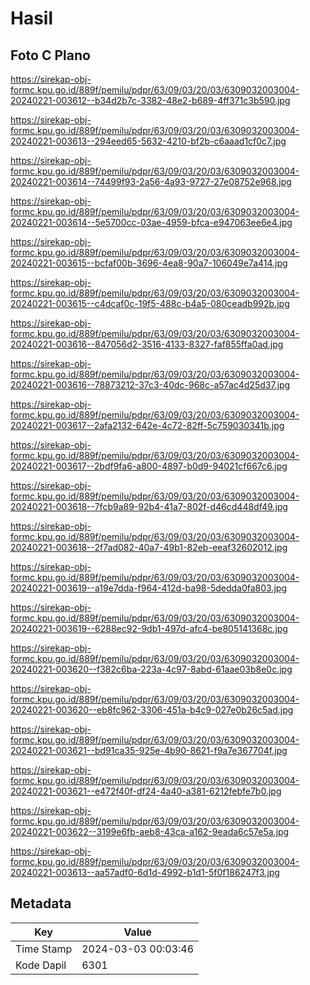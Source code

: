 # Hasil

## Foto C Plano

https://sirekap-obj-formc.kpu.go.id/889f/pemilu/pdpr/63/09/03/20/03/6309032003004-20240221-003612--b34d2b7c-3382-48e2-b689-4ff371c3b590.jpg

https://sirekap-obj-formc.kpu.go.id/889f/pemilu/pdpr/63/09/03/20/03/6309032003004-20240221-003613--294eed65-5632-4210-bf2b-c6aaad1cf0c7.jpg

https://sirekap-obj-formc.kpu.go.id/889f/pemilu/pdpr/63/09/03/20/03/6309032003004-20240221-003614--74499f93-2a56-4a93-9727-27e08752e968.jpg

https://sirekap-obj-formc.kpu.go.id/889f/pemilu/pdpr/63/09/03/20/03/6309032003004-20240221-003614--5e5700cc-03ae-4959-bfca-e947063ee6e4.jpg

https://sirekap-obj-formc.kpu.go.id/889f/pemilu/pdpr/63/09/03/20/03/6309032003004-20240221-003615--bcfaf00b-3696-4ea8-90a7-106049e7a414.jpg

https://sirekap-obj-formc.kpu.go.id/889f/pemilu/pdpr/63/09/03/20/03/6309032003004-20240221-003615--c4dcaf0c-19f5-488c-b4a5-080ceadb992b.jpg

https://sirekap-obj-formc.kpu.go.id/889f/pemilu/pdpr/63/09/03/20/03/6309032003004-20240221-003616--847056d2-3516-4133-8327-faf855ffa0ad.jpg

https://sirekap-obj-formc.kpu.go.id/889f/pemilu/pdpr/63/09/03/20/03/6309032003004-20240221-003616--78873212-37c3-40dc-968c-a57ac4d25d37.jpg

https://sirekap-obj-formc.kpu.go.id/889f/pemilu/pdpr/63/09/03/20/03/6309032003004-20240221-003617--2afa2132-642e-4c72-82ff-5c759030341b.jpg

https://sirekap-obj-formc.kpu.go.id/889f/pemilu/pdpr/63/09/03/20/03/6309032003004-20240221-003617--2bdf9fa6-a800-4897-b0d9-94021cf667c6.jpg

https://sirekap-obj-formc.kpu.go.id/889f/pemilu/pdpr/63/09/03/20/03/6309032003004-20240221-003618--7fcb9a89-92b4-41a7-802f-d46cd448df49.jpg

https://sirekap-obj-formc.kpu.go.id/889f/pemilu/pdpr/63/09/03/20/03/6309032003004-20240221-003618--2f7ad082-40a7-49b1-82eb-eeaf32602012.jpg

https://sirekap-obj-formc.kpu.go.id/889f/pemilu/pdpr/63/09/03/20/03/6309032003004-20240221-003619--a19e7dda-f964-412d-ba98-5dedda0fa803.jpg

https://sirekap-obj-formc.kpu.go.id/889f/pemilu/pdpr/63/09/03/20/03/6309032003004-20240221-003619--6288ec92-9db1-497d-afc4-be805141368c.jpg

https://sirekap-obj-formc.kpu.go.id/889f/pemilu/pdpr/63/09/03/20/03/6309032003004-20240221-003620--f382c6ba-223a-4c97-8abd-61aae03b8e0c.jpg

https://sirekap-obj-formc.kpu.go.id/889f/pemilu/pdpr/63/09/03/20/03/6309032003004-20240221-003620--eb8fc962-3306-451a-b4c9-027e0b26c5ad.jpg

https://sirekap-obj-formc.kpu.go.id/889f/pemilu/pdpr/63/09/03/20/03/6309032003004-20240221-003621--bd91ca35-925e-4b90-8621-f9a7e367704f.jpg

https://sirekap-obj-formc.kpu.go.id/889f/pemilu/pdpr/63/09/03/20/03/6309032003004-20240221-003621--e472f40f-df24-4a40-a381-6212febfe7b0.jpg

https://sirekap-obj-formc.kpu.go.id/889f/pemilu/pdpr/63/09/03/20/03/6309032003004-20240221-003622--3199e6fb-aeb8-43ca-a162-9eada6c57e5a.jpg

https://sirekap-obj-formc.kpu.go.id/889f/pemilu/pdpr/63/09/03/20/03/6309032003004-20240221-003613--aa57adf0-6d1d-4992-b1d1-5f0f186247f3.jpg


## Metadata

| Key        | Value               |
| ---------- | ------------------- |
| Time Stamp | 2024-03-03 00:03:46 |
| Kode Dapil | 6301                |



